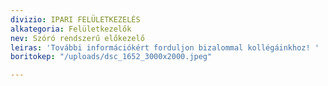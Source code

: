 ```yaml
---
divizio: IPARI FELÜLETKEZELÉS
alkategoria: Felületkezelők
nev: Szóró rendszerű előkezelő
leiras: 'További információkért forduljon bizalommal kollégáinkhoz! '
boritokep: "/uploads/dsc_1652_3000x2000.jpeg"

---
```

